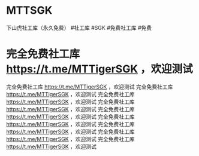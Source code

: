 # MTTSGK
下山虎社工库（永久免费） #社工库 #SGK #免费社工库 #免费
# 完全免费社工库 https://t.me/MTTigerSGK ，欢迎测试
完全免费社工库 https://t.me/MTTigerSGK ，欢迎测试
完全免费社工库 https://t.me/MTTigerSGK ，欢迎测试
完全免费社工库 https://t.me/MTTigerSGK ，欢迎测试
完全免费社工库 https://t.me/MTTigerSGK ，欢迎测试
完全免费社工库 https://t.me/MTTigerSGK ，欢迎测试
完全免费社工库 https://t.me/MTTigerSGK ，欢迎测试
完全免费社工库 https://t.me/MTTigerSGK ，欢迎测试
完全免费社工库 https://t.me/MTTigerSGK ，欢迎测试
完全免费社工库 https://t.me/MTTigerSGK ，欢迎测试
